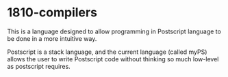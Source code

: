 # 1810-compilers

This is a language designed to allow programming in Postscript language to be done in a more intuitive way. 

Postscript is a stack language, and the current language (called myPS) allows the user to write Postscript code without thinking so much low-level as postscript requires.
